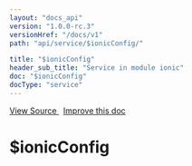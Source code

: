 ```yaml
---
layout: "docs_api"
version: "1.0.0-rc.3"
versionHref: "/docs/v1"
path: "api/service/$ionicConfig/"

title: "$ionicConfig"
header_sub_title: "Service in module ionic"
doc: "$ionicConfig"
docType: "service"
---
```


<div class="improve-docs">
  <a href='http://github.com/driftyco/ionic/tree/1.x/js/angular/service/ionicConfig.js#L600'>
    View Source
  </a>
  &nbsp;
  <a href='http://github.com/driftyco/ionic/edit/master/js/angular/service/ionicConfig.js#L600'>
    Improve this doc
  </a>
</div>




<h1 class="api-title">

  $ionicConfig



</h1>
















  

  
  
  







